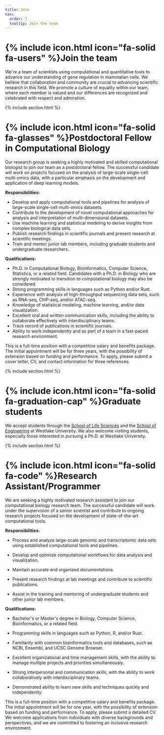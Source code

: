 ```yaml
---
title: Join
nav:
  order: 7
  tooltip: Join the team
---
```


# {% include icon.html icon="fa-solid fa-users" %}Join the team

We're a team of scientists using computational and quantitative tools to advance our understanding of gene regulation in mammalian cells.
We believe that collaboration and community are crucial to advancing scientific research in this field.
We promote a culture of equality within our team, where each member is valued and our differences are recognized and celebrated with respect and admiration.

{% include section.html %}

# {% include icon.html icon="fa-solid fa-glasses" %}Postdoctoral Fellow in Computational Biology 

Our research group is seeking a highly motivated and skilled computational biologist to join our team as a postdoctoral fellow.
The successful candidate will work on projects focused on the analysis of large-scale single-cell multi-omics data, with a particular emphasis on the development and application of deep learning models.

**Responsibilities:**

- Develop and apply computational tools and pipelines for analysis of large-scale single-cell multi-omics datasets.
- Contribute to the development of novel computational approaches for analysis and interpretation of multi-dimensional datasets.
- Use machine learning and statistical modeling to derive insights from complex biological data sets.
- Publish research findings in scientific journals and present research at scientific meetings.
- Train and mentor junior lab members, including graduate students and undergraduate researchers.

**Qualifications:**

- Ph.D. in Computational Biology, Bioinformatics, Computer Science, Statistics, or a related field. Candidates with a Ph.D. in Biology who are strongly motivated to transition to computational biology may also be considered.
- Strong programming skills in languages such as Python and/or Rust.
- Experience with analysis of high-throughput sequencing data sets, such as RNA-seq, ChIP-seq, and/or ATAC-seq.
- Knowledge of statistical modeling, machine learning, and/or data visualization.
- Excellent oral and written communication skills, including the ability to collaborate effectively with interdisciplinary teams.
- Track record of publications in scientific journals.
- Ability to work independently and as part of a team in a fast-paced research environment.

This is a full-time position with a competitive salary and benefits package. The initial appointment will be for three years, with the possibility of extension based on funding and performance. To apply, please submit a cover letter, CV, and contact information for three references.

{% include section.html %}

# {% include icon.html icon="fa-solid fa-graduation-cap" %}Graduate students

We accept students through the [School of Life Sciences](https://sls.westlake.edu.cn/en/About/Overview/) and
the [School of Engineering](https://en-soe.westlake.edu.cn/index.shtml) at Westlake University.
We also welcome visiting students, especially those interested in pursuing a Ph.D. at Westlake University.

{% include section.html %}

# {% include icon.html icon="fa-solid fa-code" %}Research Assistant/Programmer

We are seeking a highly motivated research assistant to join our computational biology research team.
The successful candidate will work under the supervision of a senior scientist and contribute to ongoing research projects focused on the development of state-of-the-art computational tools.

**Responsibilities:**

- Process and analyze large-scale genomic and transcriptomic data sets using established computational tools and pipelines.

- Develop and optimize computational workflows for data analysis and visualization.

- Maintain accurate and organized documentations.

- Present research findings at lab meetings and contribute to scientific publications.

- Assist in the training and mentoring of undergraduate students and other junior lab members.

**Qualifications:**

- Bachelor's or Master's degree in Biology, Computer Science, Bioinformatics, or a related field.

- Programming skills in languages such as Python, R, and/or Rust.

- Familiarity with common bioinformatics tools and databases, such as NCBI, Ensembl, and UCSC Genome Browser.

- Excellent organizational and time management skills, with the ability to manage multiple projects and priorities simultaneously.

- Strong interpersonal and communication skills, with the ability to work collaboratively with interdisciplinary teams.

- Demonstrated ability to learn new skills and techniques quickly and independently.

This is a full-time position with a competitive salary and benefits package. The initial appointment will be for one year, with the possibility of extension based on funding and performance.
To apply, please submit a detailed CV. We welcome applications from individuals with diverse backgrounds and perspectives, and we are committed to fostering an inclusive research environment.
